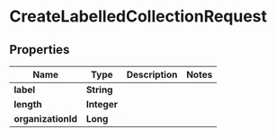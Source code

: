 
# CreateLabelledCollectionRequest

## Properties
Name | Type | Description | Notes
------------ | ------------- | ------------- | -------------
**label** | **String** |  | 
**length** | **Integer** |  | 
**organizationId** | **Long** |  | 




